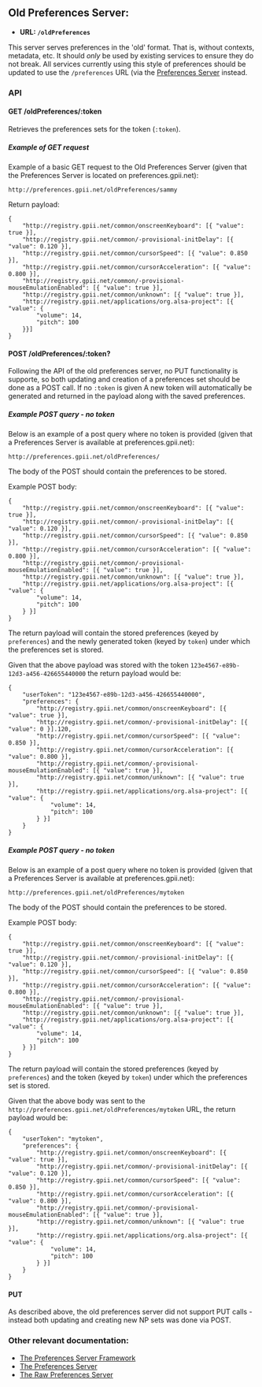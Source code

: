 ## Old Preferences Server:

* **URL: `/oldPreferences`**

This server serves preferences in the 'old' format. That is, without contexts, metadata, etc. It should *only* be used by existing services to ensure they do not break. All services currently using this style of preferences should be updated to use the `/preferences` URL (via the [Preferences Server](PreferencesServer.md) instead.

### API

#### GET /oldPreferences/:token

Retrieves the preferences sets for the token (`:token`).

##### Example of GET request

Example of a basic GET request to the Old Preferences Server (given that the Preferences Server is located on preferences.gpii.net):

`http://preferences.gpii.net/oldPreferences/sammy`

Return payload:
```
{
    "http://registry.gpii.net/common/onscreenKeyboard": [{ "value": true }],
    "http://registry.gpii.net/common/-provisional-initDelay": [{ "value": 0.120 }],
    "http://registry.gpii.net/common/cursorSpeed": [{ "value": 0.850 }],
    "http://registry.gpii.net/common/cursorAcceleration": [{ "value": 0.800 }],
    "http://registry.gpii.net/common/-provisional-mouseEmulationEnabled": [{ "value": true }],
    "http://registry.gpii.net/common/unknown": [{ "value": true }],
    "http://registry.gpii.net/applications/org.alsa-project": [{ "value": {
        "volume": 14,
        "pitch": 100
    }}]
}
```


#### POST /oldPreferences/:token?

Following the API of the old preferences server, no PUT functionality is supporte, so both updating and creation of a preferences set should be done as a POST call. If no `:token` is given A new token will automatically be generated and returned in the payload along with the saved preferences.

##### Example POST query - no token

Below is an example of a post query where no token is provided (given that a Preferences Server is available at preferences.gpii.net):

`http://preferences.gpii.net/oldPreferences/`

The body of the POST should contain the preferences to be stored. 

Example POST body:

```
{
    "http://registry.gpii.net/common/onscreenKeyboard": [{ "value": true }],
    "http://registry.gpii.net/common/-provisional-initDelay": [{ "value": 0.120 }],
    "http://registry.gpii.net/common/cursorSpeed": [{ "value": 0.850 }],
    "http://registry.gpii.net/common/cursorAcceleration": [{ "value": 0.800 }],
    "http://registry.gpii.net/common/-provisional-mouseEmulationEnabled": [{ "value": true }],
    "http://registry.gpii.net/common/unknown": [{ "value": true }],
    "http://registry.gpii.net/applications/org.alsa-project": [{ "value": {
        "volume": 14,
        "pitch": 100
    } }]
}
```

The return payload will contain the stored preferences (keyed by `preferences`) and the newly generated token (keyed by `token`) under which the preferences set is stored.

Given that the above payload was stored with the token `123e4567-e89b-12d3-a456-426655440000` the return payload would be:

```
{
    "userToken": "123e4567-e89b-12d3-a456-426655440000",
    "preferences": {
        "http://registry.gpii.net/common/onscreenKeyboard": [{ "value": true }],
        "http://registry.gpii.net/common/-provisional-initDelay": [{ "value": 0 }].120,
        "http://registry.gpii.net/common/cursorSpeed": [{ "value": 0.850 }],
        "http://registry.gpii.net/common/cursorAcceleration": [{ "value": 0.800 }],
        "http://registry.gpii.net/common/-provisional-mouseEmulationEnabled": [{ "value": true }],
        "http://registry.gpii.net/common/unknown": [{ "value": true }],
        "http://registry.gpii.net/applications/org.alsa-project": [{ "value": {
            "volume": 14,
            "pitch": 100
        } }]
    }
}
```


##### Example POST query - no token

Below is an example of a post query where no token is provided (given that a Preferences Server is available at preferences.gpii.net):

`http://preferences.gpii.net/oldPreferences/mytoken`

The body of the POST should contain the preferences to be stored. 

Example POST body:

```
{
    "http://registry.gpii.net/common/onscreenKeyboard": [{ "value": true }],
    "http://registry.gpii.net/common/-provisional-initDelay": [{ "value": 0.120 }],
    "http://registry.gpii.net/common/cursorSpeed": [{ "value": 0.850 }],
    "http://registry.gpii.net/common/cursorAcceleration": [{ "value": 0.800 }],
    "http://registry.gpii.net/common/-provisional-mouseEmulationEnabled": [{ "value": true }],
    "http://registry.gpii.net/common/unknown": [{ "value": true }],
    "http://registry.gpii.net/applications/org.alsa-project": [{ "value": {
        "volume": 14,
        "pitch": 100
    } }]
}
```

The return payload will contain the stored preferences (keyed by `preferences`) and the token (keyed by `token`) under which the preferences set is stored.

Given that the above body was sent to the `http://preferences.gpii.net/oldPreferences/mytoken` URL, the return payload would be:

```
{
    "userToken": "mytoken",
    "preferences": {
        "http://registry.gpii.net/common/onscreenKeyboard": [{ "value": true }],
        "http://registry.gpii.net/common/-provisional-initDelay": [{ "value": 0.120 }],
        "http://registry.gpii.net/common/cursorSpeed": [{ "value": 0.850 }],
        "http://registry.gpii.net/common/cursorAcceleration": [{ "value": 0.800 }],
        "http://registry.gpii.net/common/-provisional-mouseEmulationEnabled": [{ "value": true }],
        "http://registry.gpii.net/common/unknown": [{ "value": true }],
        "http://registry.gpii.net/applications/org.alsa-project": [{ "value": {
            "volume": 14,
            "pitch": 100
        } }]
    }
}
```


#### PUT

As described above, the old preferences server did not support PUT calls - instead both updating and creating new NP sets was done via POST.


### Other relevant documentation:

* [The Preferences Server Framework](PreferencesServerFramework.md)
* [The Preferences Server](PreferencesServer.md)
* [The Raw Preferences Server](RawPreferencesServer.md)